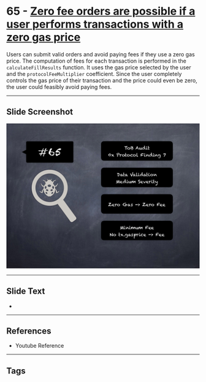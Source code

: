 
# 65 - [Zero fee orders are possible if a user performs transactions with a zero gas price](./Zero%20fee%20orders%20are%20possible%20if%20a%20user%20performs%20transactions%20with%20a%20zero%20gas%20price.md)

 Users can submit valid orders and avoid paying fees if they use a zero gas price. The computation of fees for each transaction is performed in the `calculateFillResults` function. It uses the gas price selected by the user and the `protocolFeeMultiplier` coefficient. Since the user completely controls the gas price of their transaction and the price could even be zero, the user could feasibly avoid paying fees.


___
## Slide Screenshot
![065.png](../../images/7.%20Audit%20Findings%20101/065.png)
___
## Slide Text
- 
___
## References
- Youtube Reference
___
## Tags
